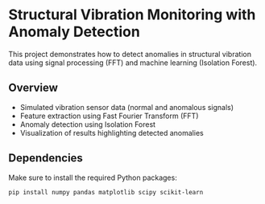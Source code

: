 # Structural Vibration Monitoring with Anomaly Detection

This project demonstrates how to detect anomalies in structural vibration data using signal processing (FFT) and machine learning (Isolation Forest).

## Overview

- Simulated vibration sensor data (normal and anomalous signals)
- Feature extraction using Fast Fourier Transform (FFT)
- Anomaly detection using Isolation Forest
- Visualization of results highlighting detected anomalies

## Dependencies

Make sure to install the required Python packages:

```bash
pip install numpy pandas matplotlib scipy scikit-learn
